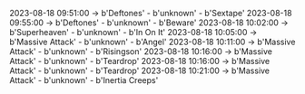 2023-08-18 09:51:00 -> b'Deftones' - b'unknown' - b'Sextape'
2023-08-18 09:55:00 -> b'Deftones' - b'unknown' - b'Beware'
2023-08-18 10:02:00 -> b'Superheaven' - b'unknown' - b'In On It'
2023-08-18 10:05:00 -> b'Massive Attack' - b'unknown' - b'Angel'
2023-08-18 10:11:00 -> b'Massive Attack' - b'unknown' - b'Risingson'
2023-08-18 10:16:00 -> b'Massive Attack' - b'unknown' - b'Teardrop'
2023-08-18 10:16:00 -> b'Massive Attack' - b'unknown' - b'Teardrop'
2023-08-18 10:21:00 -> b'Massive Attack' - b'unknown' - b'Inertia Creeps'
